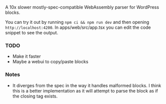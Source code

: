 A 10x slower mostly-spec-compatible WebAssembly parser for WordPress blocks.

You can try it out by running `npm ci && npm run dev` and then opening `http://localhost:4200`. In apps/web/src/app.tsx you can edit the code snippet to see the output.

### TODO
- Make it faster
- Maybe a webui to copy/paste blocks

### Notes
- It diverges from the spec in the way it handles malformed blocks. I think this is a better implementation as it will attempt to parse the block as if the closing tag exists.
